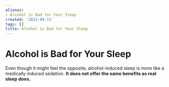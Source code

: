 ```yaml
---
aliases:
- Alcohol is Bad for Your Sleep
created: '2023-09-11'
tags: []
title: Alcohol is Bad for Your Sleep
---
```


# Alcohol is Bad for Your Sleep

Even though it might feel the opposite, alcohol-induced sleep is more like a medically induced sedation. **It does not offer the same benefits as real sleep does.**